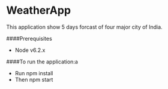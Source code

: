 # WeatherApp
This application show 5 days forcast of four major city of India.

####Prerequisites

* Node v6.2.x

####To run the application:a

* Run npm install 
* Then npm start
